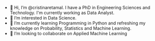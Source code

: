 - 👋 Hi, I’m @cristinaretamal. I have a PhD in Engineering Sciences and Technology. I'm currently working as Data Analyst.
- 👀 I’m interested in Data Science.
- 🌱 I’m currently learning Programming in Python and refreshing my knowledge on Probability, Statistics and Machine Learning. 
- 💞️ I’m looking to collaborate on Applied Machine Learning 

<!---
cristinaretamal/cristinaretamal is a ✨ special ✨ repository because its `README.md` (this file) appears on your GitHub profile.
You can click the Preview link to take a look at your changes.
--->
